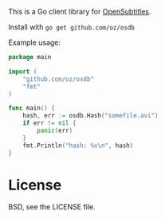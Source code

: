 This is a Go client library for [OpenSubtitles](http://opensubtitles.org/).

Install with `go get github.com/oz/osdb`

Example usage:

```go
package main

import (
	"github.com/oz/osdb"
	"fmt"
)

func main() {
	hash, err := osdb.Hash("somefile.avi")
	if err != nil {
		panic(err)
	}
	fmt.Println("hash: %x\n", hash)
}
```

# License

BSD, see the LICENSE file.
